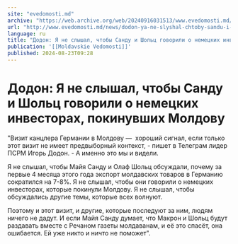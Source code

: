 ```yaml
---
site: "evedomosti.md"
archive: "https://web.archive.org/web/20240916031513/www.evedomosti.md/news/dodon-ya-ne-slyshal-chtoby-sandu-i-sholc-govorili-o-nemeckih"
url: "http://www.evedomosti.md/news/dodon-ya-ne-slyshal-chtoby-sandu-i-sholc-govorili-o-nemeckih"
language: ru
title: "Додон: Я не слышал, чтобы Санду и Шольц говорили о немецких инвесторах, покинувших Молдову"
publication: '[[Moldavskie Vedomosti]]'
published: 2024-08-23T09:28
---
```


# Додон: Я не слышал, чтобы Санду и Шольц говорили о немецких инвесторах, покинувших Молдову

"Визит канцлера Германии в Молдову —  хороший сигнал, если только этот визит не имеет предвыборный контекст, - пишет в Телеграм лидер ПСРМ Игорь Додон. - А именно это мы и видели.

Я не слышал, чтобы Майя Санду и Олаф Шольц обсуждали, почему за первые 4 месяца этого года экспорт молдавских товаров в Германию сократился на 7-8%. Я не слышал, чтобы они говорили о немецких инвесторах, которые покинули Молдову. Я не слышал, чтобы обсуждались другие темы, которые всех волнуют.

Поэтому и этот визит, и другие, которые последуют за ним, людям ничего не дадут. И если Майя Санду думает, что Макрон и Шольц будут раздавать вместе с Речаном газеты молдаванам, и её это спасёт, она ошибается. Ей уже никто и ничто не поможет".